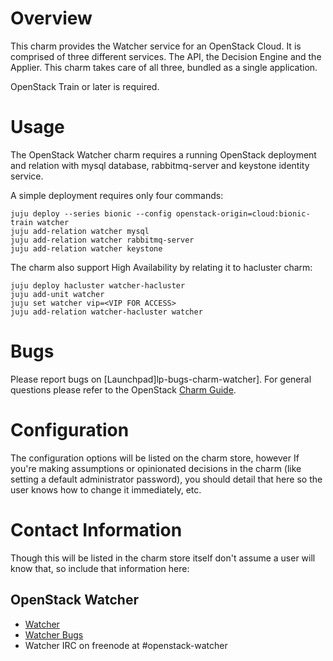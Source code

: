 # Overview

This charm provides the Watcher service for an OpenStack Cloud. It is comprised
of three different services. The API, the Decision Engine and the Applier. This
charm takes care of all three, bundled as a single application.

OpenStack Train or later is required.

# Usage

The OpenStack Watcher charm requires a running OpenStack deployment and relation
with mysql database, rabbitmq-server and keystone identity service.

A simple deployment requires only four commands:

    juju deploy --series bionic --config openstack-origin=cloud:bionic-train watcher
    juju add-relation watcher mysql
    juju add-relation watcher rabbitmq-server
    juju add-relation watcher keystone

The charm also support High Availability by relating it to hacluster charm:

    juju deploy hacluster watcher-hacluster
    juju add-unit watcher
    juju set watcher vip=<VIP FOR ACCESS>
    juju add-relation watcher-hacluster watcher

# Bugs

Please report bugs on [Launchpad]lp-bugs-charm-watcher].
For general questions please refer to the OpenStack [Charm Guide][cg].

# Configuration

The configuration options will be listed on the charm store, however If you're
making assumptions or opinionated decisions in the charm (like setting a default
administrator password), you should detail that here so the user knows how to
change it immediately, etc.

# Contact Information

Though this will be listed in the charm store itself don't assume a user will
know that, so include that information here:

## OpenStack Watcher

- [Watcher][wiki-watcher]
- [Watcher Bugs][lp-bugs-watcher]
- Watcher IRC on freenode at #openstack-watcher

<!-- LINKS -->

[cg]: https://docs.openstack.org/charm-guide
[lp-bugs-charm-watcher]: https://bugs.launchpad.net/charm-watcher/+filebug
[lp-bugs-watcher]: https://launchpad.net/watcher
[wiki-watcher]: https://wiki.openstack.org/wiki/Watcher
